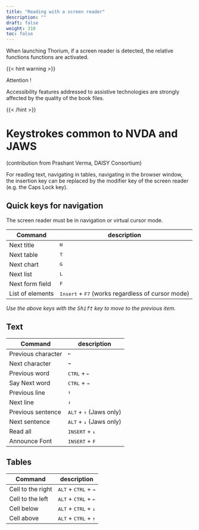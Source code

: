 ```yaml
---
title: "Reading with a screen reader"
description: ""
draft: false
weight: 310
toc: false
---
```


When launching Thorium, if a screen reader is detected, the relative functions 
functions are activated.

{{< hint warning >}}

Attention !

Accessibility features addressed to assistive technologies 
are strongly affected by the quality of the book files. 

{{< /hint >}}

# Keystrokes common to NVDA and JAWS

(contribution from Prashant Verma, DAISY Consortium)

For reading text, navigating in tables, navigating in the browser window,  
the insertion key can be replaced by the 
modifier key of the screen reader (e.g. the Caps Lock key). 

## Quick keys for navigation 

The screen reader must be in navigation or virtual cursor mode.

|Command |description|
|---|---|
|Next title |<kbd>H</kbd>|
|Next table  |<kbd>T</kbd>|
|Next chart |<kbd>G</kbd>|
|Next list |<kbd>L</kbd>|
|Next form field |<kbd>F</kbd>|
|List of elements	 |<kbd>Insert</kbd> + <kbd>F7</kbd> (works regardless of cursor mode)|

*Use the above keys with the <kbd>Shift</kbd> key to move to the previous item.*

## Text

|Command |description|
|---|---|
|Previous character  |<kbd>&larr;</kbd>|
|Next character  |<kbd>&rarr;</kbd>|
|Previous word  |<kbd>CTRL</kbd> + <kbd>&larr;</kbd>|
|Say Next word  |<kbd>CTRL</kbd> + <kbd>&rarr;</kbd>|
|Previous line |<kbd>&uarr;</kbd>|
|Next line |<kbd>&darr;</kbd>|
|Previous sentence |<kbd>ALT</kbd> + <kbd>&uarr;</kbd> (Jaws only)|
|Next sentence |<kbd>ALT</kbd> + <kbd>&darr;</kbd> (Jaws only)|
|Read all |<kbd>INSERT</kbd> + <kbd>&darr;</kbd>|
|Announce Font |<kbd>INSERT</kbd> + <kbd>F</kbd>|

## Tables

|Command |description|
|---|---|
|Cell to the right  |<kbd>ALT</kbd> + <kbd>CTRL</kbd> + <kbd>&rarr;</kbd>|
|Cell to the left  |<kbd>ALT</kbd> + <kbd>CTRL</kbd> + <kbd>&larr;</kbd>|
|Cell below  |<kbd>ALT</kbd> + <kbd>CTRL</kbd> + <kbd>&darr;</kbd>|
|Cell above |<kbd>ALT</kbd> + <kbd>CTRL</kbd> + <kbd>&uarr;</kbd>|
